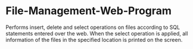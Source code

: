 # File-Management-Web-Program

Performs insert, delete and select operations on files according to SQL statements entered over the web. When the select operation is applied, all information of the files in the specified location is printed on the screen.
